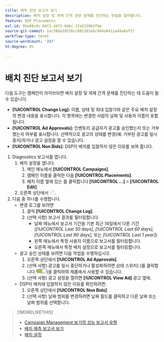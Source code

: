 ```yaml
---
title: 배치 진단 보고서 보기
description: 배치 설정 및 게재 간격 관련 문제를 진단하는 방법을 알아봅니다.
feature: DSP Placements
exl-id: 95e88c9c-09f2-44f1-9d6c-3fe533963f9a
source-git-commit: 1ac58da2d538cc682161ebc944a0412ad4a8af17
workflow-type: tm+mt
source-wordcount: '287'
ht-degree: 0%

---
```


# 배치 진단 보고서 보기

<!-- Does this really belong in the Campaign Management > Reports section or in the Placements section? -->

다음 도구는 캠페인이 라이브되면 배치 설정 및 게재 간격 문제를 진단하는 데 도움이 될 수 있습니다.

* **[!UICONTROL Change Log]:** 이름, 상태 및 최대 입찰가와 같은 주요 배치 설정의 변경 내용을 표시합니다. 각 항목에는 변경한 사람의 날짜 및 사용자 이름이 포함됩니다.
* **[!UICONTROL Ad Approvals]:** 인벤토리 공급자가 광고를 승인했는지 또는 거부했는지 여부를 표시합니다. 선택적으로 광고의 상태를 변경(예: 거부된 광고를 일시 중지)하거나 광고 설정을 열 수 있습니다.
* **[!UICONTROL Non Bids]:** DSP이 배치를 입찰하지 않은 이유를 보여 줍니다.

1. Diagnostics 보고서를 엽니다.
   1. 배치 설정을 엽니다.
      1. 메인 메뉴에서 **[!UICONTROL Campaigns]**.
      1. 캠페인 이름을 클릭한 다음 **[!UICONTROL Placements]**.
      1. 배치 이름 옆에 있는 를 클릭합니다  **[!UICONTROL ...]** > **[!UICONTROL Edit]**.
   1. 오른쪽 상단에서 ![배치 진단](/help/dsp/assets/placement-diagnostics.png).
1. 다음 중 하나를 수행합니다.
   * 변경 로그를 보려면
      1. 클릭 **[!UICONTROL Change Log]**.
      1. (선택 사항) 보고서 결과를 필터링합니다.
         * 날짜 메뉴에서 보고서 기간을 기본 최근 14일에서 다른 기간(*[!UICONTROL Last 30 days],* *[!UICONTROL Last 60 days],* *[!UICONTROL Last 90 days],* 또는 *[!UICONTROL Last 1 year]*).
         * 왼쪽 메뉴에서 특정 사용자 이름으로 보고서를 필터링합니다.
         * 오른쪽 메뉴에서 특정 배치 설정으로 보고서를 필터링합니다.
   * 광고 승인 상태를 보려면 다음 작업을 수행하십시오.
      1. 오른쪽 상단에서 **[!UICONTROL Ad Approvals]**.
      1. (선택 사항) 광고를 일시 중단하거나 활성화하려면 상태 스위치( )를 클릭합니다.![상태 전환](/help/dsp/assets/status-switch.png))을 클릭하여 제품에서 사용할 수 있습니다.
      1. (선택 사항) 광고 설정을 열려면 **[!UICONTROL View Ad]** 광고 옆에.
   * DSP이 배치에 입찰하지 않은 이유를 확인하려면:
      1. 오른쪽 상단에서 **[!UICONTROL Non Bids]**.
      1. (선택 사항) 날짜 범위를 변경하려면 날짜 필드를 클릭하고 다른 날짜 또는 날짜 범위를 선택합니다.

<!-- Later, add link to >* Definitions for NBRs (Reading No Bid Reports (NBRs)) -->

>[!MORELIKETHIS]
>
>* [Campaign Management 보기의 성능 보고서 유형](campaign-reports-about.md)
>* [배치 예측 보고서 보기](/help/dsp/campaign-management/reports/placement-forecast.md)
>* [배치 설정](/help/dsp/campaign-management/placements/placement-settings.md)
